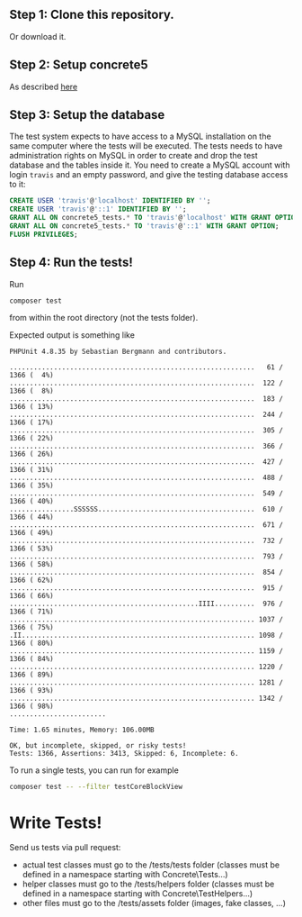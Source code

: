 ## Step 1: Clone this repository.

Or download it.


## Step 2: Setup concrete5

As described [here](../README.md#installation)


## Step 3: Setup the database

The test system expects to have access to a MySQL installation on the same computer where the tests will be executed.
The tests needs to have administration rights on MySQL in order to create and drop the test database and the tables inside it.
You need to create a MySQL account with login `travis` and an empty password, and give the testing database access to it:

```sql
CREATE USER 'travis'@'localhost' IDENTIFIED BY '';
CREATE USER 'travis'@'::1' IDENTIFIED BY '';
GRANT ALL ON concrete5_tests.* TO 'travis'@'localhost' WITH GRANT OPTION;
GRANT ALL ON concrete5_tests.* TO 'travis'@'::1' WITH GRANT OPTION;
FLUSH PRIVILEGES;
```


## Step 4: Run the tests!

Run

	composer test

from within the root directory (not the tests folder).

Expected output is something like

	PHPUnit 4.8.35 by Sebastian Bergmann and contributors.

	.............................................................   61 / 1366 (  4%)
	.............................................................  122 / 1366 (  8%)
	.............................................................  183 / 1366 ( 13%)
	.............................................................  244 / 1366 ( 17%)
	.............................................................  305 / 1366 ( 22%)
	.............................................................  366 / 1366 ( 26%)
	.............................................................  427 / 1366 ( 31%)
	.............................................................  488 / 1366 ( 35%)
	.............................................................  549 / 1366 ( 40%)
	................SSSSSS.......................................  610 / 1366 ( 44%)
	.............................................................  671 / 1366 ( 49%)
	.............................................................  732 / 1366 ( 53%)
	.............................................................  793 / 1366 ( 58%)
	.............................................................  854 / 1366 ( 62%)
	.............................................................  915 / 1366 ( 66%)
	...............................................IIII..........  976 / 1366 ( 71%)
	............................................................. 1037 / 1366 ( 75%)
	.II.......................................................... 1098 / 1366 ( 80%)
	............................................................. 1159 / 1366 ( 84%)
	............................................................. 1220 / 1366 ( 89%)
	............................................................. 1281 / 1366 ( 93%)
	............................................................. 1342 / 1366 ( 98%)
	........................

	Time: 1.65 minutes, Memory: 106.00MB

	OK, but incomplete, skipped, or risky tests!
	Tests: 1366, Assertions: 3413, Skipped: 6, Incomplete: 6.


To run a single tests, you can run for example
```bash
composer test -- --filter testCoreBlockView
```

# Write Tests!

Send us tests via pull request:
- actual test classes must go to the /tests/tests folder (classes must be defined in a namespace starting with Concrete\Tests\...)
- helper classes must go to the /tests/helpers folder (classes must be defined in a namespace starting with Concrete\TestHelpers\...)
- other files must go to the /tests/assets folder (images, fake classes, ...)

